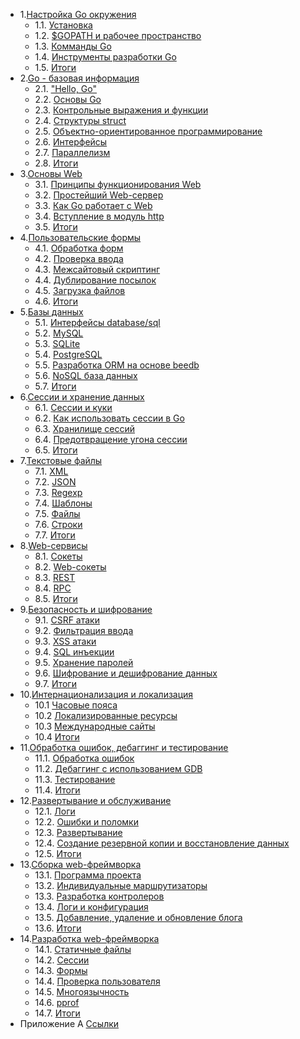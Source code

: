 - 1.[Настройка Gо окружения](01.0.md)
	- 1.1. [Установка](01.1.md)
	- 1.2. [$GOPATH и рабочее пространство](01.2.md)
	- 1.3. [Комманды Go](01.3.md)
	- 1.4. [Инструменты разработки Go](01.4.md)
	- 1.5. [Итоги](01.5.md)
- 2.[Go - базовая информация](02.0.md)
	- 2.1. ["Hello, Go"](02.1.md)
	- 2.2. [Основы Go](02.2.md)
	- 2.3. [Контрольные выражения и функции](02.3.md)
	- 2.4. [Структуры struct](02.4.md)
	- 2.5. [Объектно-ориентированное программирование](02.5.md)
	- 2.6. [Интерфейсы](02.6.md)
	- 2.7. [Параллелизм](02.7.md)
	- 2.8. [Итоги](02.8.md)
- 3.[Основы Web](03.0.md)
	- 3.1. [Принципы функционирования Web](03.1.md)
	- 3.2. [Простейший Web-сервер](03.2.md)
	- 3.3. [Как Go работает с Web](03.3.md)
	- 3.4. [Вступление в модуль http](03.4.md)
	- 3.5. [Итоги](03.5.md)
- 4.[Пользовательские формы](04.0.md)
	- 4.1. [Обработка форм](04.1.md)
	- 4.2. [Проверка ввода](04.2.md)
	- 4.3. [Межсайтовый скриптинг](04.3.md)
	- 4.4. [Дублирование посылок](04.4.md)
	- 4.5. [Загрузка файлов](04.5.md)
	- 4.6. [Итоги](04.6.md)
- 5.[Базы данных](05.0.md)
	- 5.1. [Интерфейсы database/sql](05.1.md)
	- 5.2. [MySQL](05.2.md)
	- 5.3. [SQLite](05.3.md)
	- 5.4. [PostgreSQL](05.4.md)
	- 5.5. [Разработка ORM на основе beedb](05.5.md)
	- 5.6. [NoSQL база данных](05.6.md)
	- 5.7. [Итоги](05.7.md)
- 6.[Сессии и хранение данных](06.0.md)
	- 6.1. [Сессии и куки](06.1.md)
	- 6.2. [Как использовать сессии в Go](06.2.md)
	- 6.3. [Хранилище сессий](06.3.md)
	- 6.4. [Предотвращение угона сессии](06.4.md)
	- 6.5. [Итоги](06.5.md)
- 7.[Текстовые файлы](07.0.md)
	- 7.1. [XML](07.1.md)
	- 7.2. [JSON](07.2.md)
	- 7.3. [Regexp](07.3.md)
	- 7.4. [Шаблоны](07.4.md)
	- 7.5. [Файлы](07.5.md)
	- 7.6. [Строки](07.6.md)
	- 7.7. [Итоги](07.7.md)
- 8.[Web-сервисы](08.0.md)
	- 8.1. [Сокеты](08.1.md)
	- 8.2. [Web-сокеты](08.2.md)
	- 8.3. [REST](08.3.md)
	- 8.4. [RPC](08.4.md)
	- 8.5. [Итоги](08.5.md)
- 9.[Безопасность и шифрование](09.0.md)
	- 9.1. [CSRF атаки](09.1.md)
	- 9.2. [Фильтрация ввода](09.2.md)
	- 9.3. [XSS атаки](09.3.md)
	- 9.4. [SQL инъекции](09.4.md)
	- 9.5. [Хранение паролей](09.5.md)
	- 9.6. [Шифрование и дешифрование данных](09.6.md)
	- 9.7. [Итоги](09.7.md)
- 10.[Интернационализация и локализация](10.0.md)
	- 10.1 [Часовые пояса](10.1.md)
	- 10.2 [Локализированные ресурсы](10.2.md)
	- 10.3 [Международные сайты](10.3.md)
	- 10.4 [Итоги](10.4.md)
- 11.[Обработка ошибок, дебаггинг и тестирование](11.0.md)
	- 11.1. [Обработка ошибок](11.1.md)
	- 11.2. [Дебаггинг с использованием GDB](11.2.md)
	- 11.3. [Тестирование](11.3.md)
	- 11.4. [Итоги](11.4.md)
- 12.[Развертывание и обслуживание](12.0.md)
	- 12.1. [Логи](12.1.md)
	- 12.2. [Ошибки и поломки](12.2.md)
	- 12.3. [Развертывание](12.3.md)
	- 12.4. [Создание резервной копии и восстановление данных](12.4.md)
	- 12.5. [Итоги](12.5.md)
- 13.[Сборка web-фреймворка](13.0.md)
	- 13.1. [Программа проекта](13.1.md)
	- 13.2. [Индивидуальные маршрутизаторы](13.2.md)
	- 13.3. [Разработка контролеров](13.3.md)
	- 13.4. [Логи и конфигурация](13.4.md)
	- 13.5. [Добавление, удаление и обновление блога](13.5.md)
	- 13.6. [Итоги](13.6.md)
- 14.[Разработка web-фреймворка](14.0.md)
	- 14.1. [Статичные файлы](14.1.md)
	- 14.2. [Сессии](14.2.md)
	- 14.3. [Формы](14.3.md)
	- 14.4. [Проверка пользователя](14.4.md)
	- 14.5. [Многоязычность](14.5.md)
	- 14.6. [pprof](14.6.md)
	- 14.7. [Итоги](14.7.md)
- Приложение A [Ссылки](ref.md)